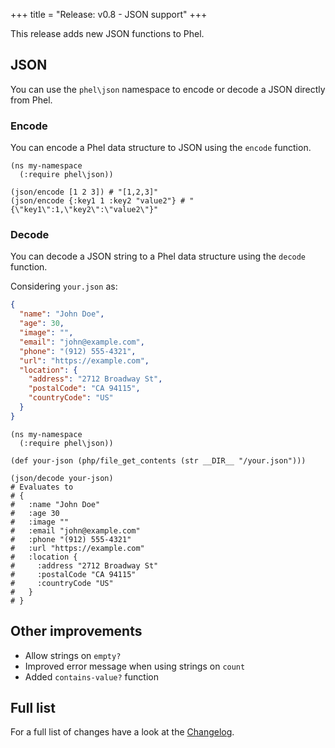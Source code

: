 +++
title = "Release: v0.8 - JSON support"
+++

This release adds new JSON functions to Phel.

## JSON

You can use the `phel\json` namespace to encode or decode a JSON directly from Phel.

### Encode

You can encode a Phel data structure to JSON using the `encode` function.

```phel
(ns my-namespace
  (:require phel\json))

(json/encode [1 2 3]) # "[1,2,3]"
(json/encode {:key1 1 :key2 "value2"} # "{\"key1\":1,\"key2\":\"value2\"}"
```

### Decode

You can decode a JSON string to a Phel data structure using the `decode` function.

Considering `your.json` as:
```json
{
  "name": "John Doe",
  "age": 30,
  "image": "",
  "email": "john@example.com",
  "phone": "(912) 555-4321",
  "url": "https://example.com",
  "location": {
    "address": "2712 Broadway St",
    "postalCode": "CA 94115",
    "countryCode": "US"
  }
}
```

```phel
(ns my-namespace
  (:require phel\json))

(def your-json (php/file_get_contents (str __DIR__ "/your.json")))

(json/decode your-json)
# Evaluates to
# {
#   :name "John Doe"
#   :age 30
#   :image ""
#   :email "john@example.com"
#   :phone "(912) 555-4321"
#   :url "https://example.com"
#   :location {
#     :address "2712 Broadway St"
#     :postalCode "CA 94115"
#     :countryCode "US"
#   }
# }
```

## Other improvements

- Allow strings on `empty?`
- Improved error message when using strings on `count`
- Added `contains-value?` function

## Full list

For a full list of changes have a look at the [Changelog](https://github.com/phel-lang/phel-lang/blob/master/CHANGELOG.md).
